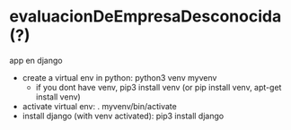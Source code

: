 # evaluacionDeEmpresaDesconocida (?)
app en django

- create a virtual env in python: python3 venv myvenv
  - if you dont have venv, pip3 install venv (or pip install venv, apt-get install venv)
- activate virtual env: . myvenv/bin/activate
- install django (with venv activated): pip3 install django
